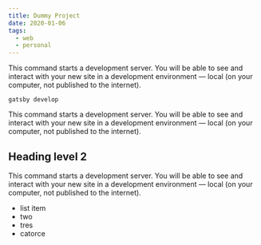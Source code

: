 ```yaml
---
title: Dummy Project
date: 2020-01-06
tags:
  - web
  - personal
---
```


This command starts a development server. You will be able to see and interact with your new site in a development environment — local (on your computer, not published to the internet).

```shell
gatsby develop
```

This command starts a development server. You will be able to see and interact with your new site in a development environment — local (on your computer, not published to the internet).

## Heading level 2

This command starts a development server. You will be able to see and interact with your new site in a development environment — local (on your computer, not published to the internet).

- list item
- two
- tres
- catorce


